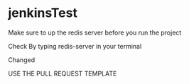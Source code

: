 # jenkinsTest

Make sure to up the redis server before you run the project

Check By typing redis-server in your terminal

Changed

USE THE PULL REQUEST TEMPLATE

